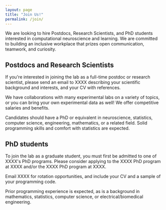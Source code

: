 ```yaml
---
layout: page
title: "Join Us!"
permalink: /join/
---
```


We are looking to hire Postdocs, Research Scientists, and PhD students interested in computational neuroscience and learning. We are committed to building an inclusive workplace that prizes open communication, teamwork, and curiosity.

## Postdocs and Research Scientists

If you're interested in joining the lab as a full-time postdoc or research scientist, please send an email to XXXX describing your scientific background and interests, and your CV with references.

We have collaborations with many experimental labs on a variety of topics, or you can bring your own experimental data as well! We offer competitive salaries and benefits.

Candidates should have a PhD or equivalent in neuroscience, statistics, computer science, engineering, mathematics, or a related field. Solid programming skills and comfort with statistics are expected.

## PhD students

To join the lab as a graduate student, you must first be admitted to one of XXXX's PhD programs. Please consider applying to the XXXX PhD program at XXXX and/or the XXXX PhD program at XXXX.

Email XXXX for rotation opportunities, and include your CV and a sample of your programming code.

Prior programming experience is expected, as is a background in mathematics, statistics, computer science, or electrical/biomedical engineering.

<!-- see for reference: -->
<!-- https://catniplab.github.io/Hiring/ -->